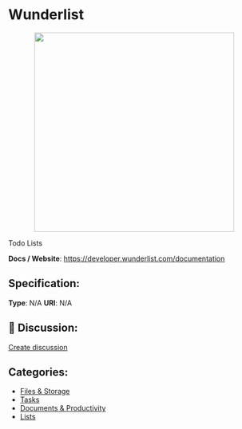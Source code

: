 # Wunderlist
<p align="center">
    <img width="400" src="https://raw.githubusercontent.com/apis-list/apis-list/main/apis/wunderlist/logo_256x256.png" />
</p>

Todo Lists

**Docs / Website**: https://developer.wunderlist.com/documentation

## Specification:
**Type**:  N/A 
**URI**:  N/A 

## 💬 Discussion:
[Create discussion](https://github.com/apis-list/apis-list/discussions/new)

## Categories:
- [Files & Storage](https://github.com/apis-list/apis-list#files-and-storage)
- [Tasks](https://github.com/apis-list/apis-list#tasks)
- [Documents & Productivity](https://github.com/apis-list/apis-list#documents-and-productivity)
- [Lists](https://github.com/apis-list/apis-list#lists)



